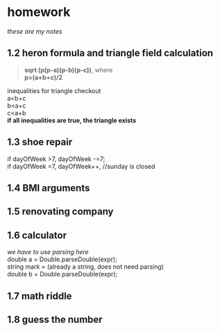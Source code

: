 # homework
*these are my notes*

## 1.2 heron formula and triangle field calculation

> **sqrt (p(p-a)(p-b)(p-c))**,
where  
> **p=(a+b+c)/2**  

inequalities for triangle checkout  
a<b+c  
b<a+c  
c<a+b  
**if all inequalities are true, the triangle exists**

## 1.3 shoe repair  
if dayOfWeek >7, dayOfWeek -=7;  
if dayOfWeek =7, dayOfWeek++, //sunday is closed  
  
## 1.4 BMI arguments
  
## 1.5 renovating company
  
## 1.6 calculator
*we have to use parsing here*  
double a = Double.parseDouble(expr);  
string mark = (already a string, does not need parsing)  
double b = Double.parseDouble(expr);  
   
## 1.7 math riddle
  
## 1.8 guess the number
